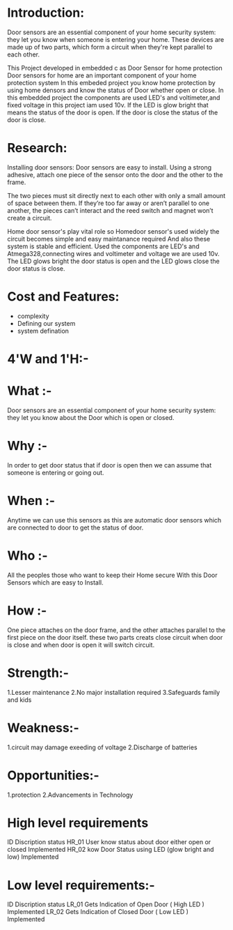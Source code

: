 # Introduction:
Door sensors are an essential component of your home security system: they let you know when someone is entering your home. These devices are made up of two parts, which form a circuit when they're kept parallel to each other.

This Project developed  in embedded c as  Door Sensor for home protection Door sensors for home are an important component of your home protection system In this embeded project you know home protection by using home densors and know the status of Door whether open or close. In this embedded project the components are used LED's and voltimeter,and fixed voltage in this project iam used 10v. If the LED  is glow bright that means the status of the door is open. If the door is close the status of the door is close.

# Research:
Installing door sensors:
Door sensors are easy to install. Using a strong adhesive, attach one piece of the sensor onto the door and the other to the frame.

The two pieces must sit directly next to each other with only a small amount of space between them. If they’re too far away or aren’t parallel to one another, the pieces can’t interact and the reed switch and magnet won’t create a circuit.

Home door sensor's play vital role so Homedoor sensor's used widely the circuit becomes simple and easy maintanance required And also these system is stable and efficient. Used the components are LED's and Atmega328,connecting wires and voltimeter and voltage we are used 10v.
The LED glows bright the door status is open and the LED glows close the door status is close.

# Cost and Features:
 * complexity
 * Defining our system
 * system defination

# 4'W and 1'H:-
# What :-
   Door sensors are an essential component of your home security system: they let you know about the Door which is open or closed.
# Why :-
   In order to get door status that if door is open then we can assume that someone is entering or going out.
# When :-
   Anytime we can use this sensors as this are automatic door sensors which are connected to door to get the status of door.
# Who :-
   All the peoples those who want to keep their Home secure With this Door Sensors which are easy to Install.
# How :-
  One piece attaches on the door frame, and the other attaches parallel to the first piece on the door itself.
  these two parts creats close circuit when door is close and when door is open it will switch circuit.

# Strength:-
 1.Lesser maintenance
 2.No major installation required
 3.Safeguards family and kids
# Weakness:-
 1.circuit may damage exeeding of voltage
 2.Discharge of batteries
# Opportunities:-
 1.protection
 2.Advancements in Technology
 
 # High level requirements
 ID         	Discription	                                                status
HR_01	    User know  status about door  either open or closed	         Implemented
HR_02     kow Door Status using LED (glow bright and low)             	Implemented

# Low level requirements:-

ID       	Discription	                                status
LR_01	  Gets Indication of Open Door ( High LED )	   Implemented
LR_02	  Gets Indication of Closed Door ( Low LED )  	Implemented

